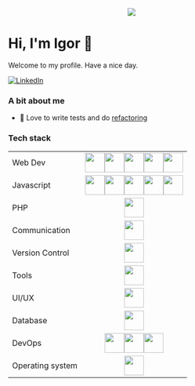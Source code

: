 <div align="center">
  <img src="https://github.com/idelendik/idelendik/assets/2129890/d79e8e79-7c4b-469c-b1f7-c04e1d4063fa" />  
</div>

# Hi, I'm Igor 👋

<p>Welcome to my profile. Have a nice day.</p>

[![LinkedIn](https://img.shields.io/badge/idelendik-%230077B5.svg?style=for-the-badge&logo=linkedin&logoColor=white)](https://www.linkedin.com/in/idelendik/)

### A bit about me
- 💞️ Love to write tests and do [refactoring](https://github.com/idelendik/gilded-rose)

<!--
- 👀 Interested in different kinds of programming including Golang, Python, Machine Learning
- 👀 Now work as a Fullstack Web-developer with PHP, Laravel, JavaScript and VueJS
- 👷 Open for collaborations on open-source and commercial projects
- 🔭 I’m currently working on ...
- 🌱 Currently learning ...
-->

### Tech stack
|                 |       |
| -----------     | :---: |
| Web Dev         | <img width="40" src="https://user-images.githubusercontent.com/25181517/192158957-b1256181-356c-46a3-beb9-487af08a6266.png" /><img width="40" src="https://user-images.githubusercontent.com/25181517/192158954-f88b5814-d510-4564-b285-dff7d6400dad.png" /><img width="40" src="https://user-images.githubusercontent.com/25181517/183898674-75a4a1b1-f960-4ea9-abcb-637170a00a75.png" /><img width="40" src="https://user-images.githubusercontent.com/25181517/192158956-48192682-23d5-4bfc-9dfb-6511ade346bc.png" /><img width="40" src="https://user-images.githubusercontent.com/25181517/183898054-b3d693d4-dafb-4808-a509-bab54cf5de34.png" />|
| Javascript      | <img width="40" src="https://user-images.githubusercontent.com/25181517/117447155-6a868a00-af3d-11eb-9cfe-245df15c9f3f.png" /><img width="40" src="https://user-images.githubusercontent.com/25181517/183890598-19a0ac2d-e88a-4005-a8df-1ee36782fde1.png" /><img width="40" src="https://github.com/marwin1991/profile-technology-icons/assets/136815194/c49c6dbd-992a-4f14-9cf4-ff40cb5344ed" /><img width="40" src="https://user-images.githubusercontent.com/25181517/187955008-981340e6-b4cc-441b-80cf-7a5e94d29e7e.png" /><img width="40" src="https://user-images.githubusercontent.com/25181517/187955005-f4ca6f1a-e727-497b-b81b-93fb9726268e.png" /> |
| PHP | <img width="40" src="https://user-images.githubusercontent.com/25181517/183570228-6a040b9f-3ddf-47a2-a201-743121dac664.png" /> |
| Communication   | <img width="40" src="https://user-images.githubusercontent.com/25181517/192107858-fe19f043-c502-4009-8c47-476fc89718ad.png" /> |
| Version Control | <img width="40" src="https://user-images.githubusercontent.com/25181517/192108374-8da61ba1-99ec-41d7-80b8-fb2f7c0a4948.png" /> |
| Tools           | <img width="40" src="https://user-images.githubusercontent.com/25181517/192109061-e138ca71-337c-4019-8d42-4792fdaa7128.png" /> |
| UI/UX           | <img width="40" src="https://user-images.githubusercontent.com/25181517/190887795-99cb0921-e57f-430b-a111-e165deedaa36.png" /> |
| Database | <img width="40" src="https://user-images.githubusercontent.com/25181517/183896128-ec99105a-ec1a-4d85-b08b-1aa1620b2046.png" /> |
| DevOps | <img width="40" src="https://user-images.githubusercontent.com/25181517/192158606-7c2ef6bd-6e04-47cf-b5bc-da2797cb5bda.png" /><img width="40" src="https://user-images.githubusercontent.com/25181517/117207330-263ba280-adf4-11eb-9b97-0ac5b40bc3be.png" /><img width="40" src="https://user-images.githubusercontent.com/25181517/183345125-9a7cd2e6-6ad6-436f-8490-44c903bef84c.png" /> |
| Operating system | <img width="40" src="https://github.com/marwin1991/profile-technology-icons/assets/76662862/2481dc48-be6b-4ebb-9e8c-3b957efe69fa" /> |

